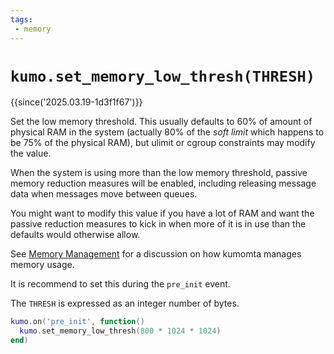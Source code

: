 ```yaml
---
tags:
 - memory
---
```


# `kumo.set_memory_low_thresh(THRESH)`

{{since('2025.03.19-1d3f1f67')}}

Set the low memory threshold. This usually defaults to 60% of
amount of physical RAM in the system (actually 80% of the *soft limit* which
happens to be 75% of the physical RAM), but ulimit or cgroup constraints may
modify the value.

When the system is using more than the low memory threshold, passive memory
reduction measures will be enabled, including releasing message data when
messages move between queues.

You might want to modify this value if you have a lot of RAM and want the
passive reduction measures to kick in when more of it is in use than the
defaults would otherwise allow.

See [Memory Management](../memory.md) for a discussion on how kumomta manages
memory usage.

It is recommend to set this during the `pre_init` event.

The `THRESH` is expressed as an integer number of bytes.

```lua
kumo.on('pre_init', function()
  kumo.set_memory_low_thresh(800 * 1024 * 1024)
end)
```


